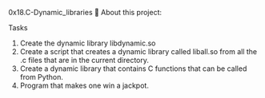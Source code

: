 0x18.C-Dynamic_libraries 📃 About this project:

Tasks
1. Create the dynamic library libdynamic.so
2. Create a script that creates a dynamic library called liball.so from all the .c files that are in the current directory.
3. Create a dynamic library that contains C functions that can be called from Python.
4. Program that makes one win a jackpot.

